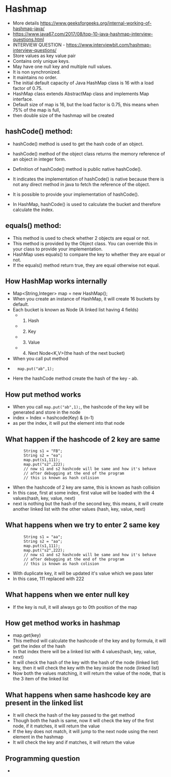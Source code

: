 # Hashmap- More details https://www.geeksforgeeks.org/internal-working-of-hashmap-java/- https://www.java67.com/2017/08/top-10-java-hashmap-interview-questions.html- INTERVIEW QUESTION - https://www.interviewbit.com/hashmap-interview-questions/- Store values as key value pair - Contains only unique keys.- May have one null key and multiple null values.- It is non synchronized.- It maintains no order.- The initial default capacity of Java HashMap class is 16 with a load factor of 0.75.- HashMap class extends AbstractMap class and implements Map interface.- Default size of map is 16, but the load factor is 0.75, this means when 75% of the map is full, - then double size of the hashmap will be created## hashCode() method: - hashCode() method is used to get the hash code of an object. - hashCode() method of the object class returns the memory reference of an object in integer form. - Definition of hashCode() method is public native hashCode(). - It indicates the implementation of hashCode() is native because there is not any direct method in java to fetch the reference of the object. - It is possible to provide your implementation of hashCode().- In HashMap, hashCode() is used to calculate the bucket and therefore calculate the index.## equals() method: - This method is used to check whether 2 objects are equal or not. - This method is provided by the Object class. You can override this in your class to provide your implementation.- HashMap uses equals() to compare the key to whether they are equal or not. - If the equals() method return true, they are equal otherwise not equal.## How HashMap works internally- Map<String,Integer> map = new HashMap();- When you create an instance of HashMap, it will create 16 buckets by default.- Each bucket is known as Node (A linked list having 4 fields)    - 1. Hash    - 2. Key    - 3. Value    - 4. Next Node<K,V>(the hash of the next bucket)- When you call put method- ```    map.put("ab",1);  ```- Here the hashCode method create the hash of the key - ab.## How put method works- When you call ```map.put("ab",1);```, the hashcode of the key will be generated and store in the node- index = Index = hashcode(Key) & (n-1) - as per the index, it will put the element into that node## What happen if the hashcode of 2 key are same```        String s1 = "FB";        String s2 = "ea";        map.put(s1,111);        map.put("s2",222);        // now s1 and s2 hashcode will be same and how it's behave        // after debugging at the end of the program        // this is known as hash colision```- When the hashcode of 2 key are same, this is known as hash collision- In this case, first at some index, first value will be loaded with the 4 values(hash, key, value, next)- next is nothing but the hash of the second key, this means, it will create another linked list with the other values (hash, key, value, next)## What happens when we try to enter 2 same key```        String s1 = "aa";        String s2 = "aa";        map.put(s1,111);        map.put("s2",222);        // now s1 and s2 hashcode will be same and how it's behave        // after debugging at the end of the program        // this is known as hash colision``` - With duplicate key, it will be updated it's value which we pass later- In this case, 111 replaced with 222## What happens when we enter null key- If the key is null, it will always go to 0th position of the map## How get method works in hashmap- map.get(key)- This method will calculate the hashcode of the key and by formula, it will get the index of the hash- In that index there will be a linked list with 4 values(hash, key, value, next)- It will check the hash of the key with the hash of the node (linked list) key, then it will check the key with the key inside the node (linked list)- Now both the values matching, it will return the value of the node, that is the 3 item of the linked list## What happens when same hashcode key are present in the linked list- It will check the hash of the key passed to the get method- Though both the hash is same, now it will check the key of the first node, if it matches, it will return the value- If the key does not match, it will jump to the next node using the next element in the hashmap- It will check the key and if matches, it will return the value## Programming question- 